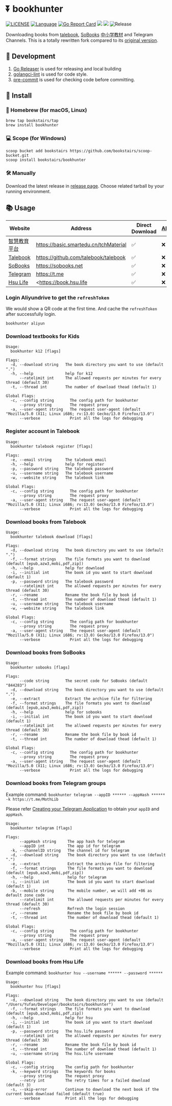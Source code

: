 # ⏬ bookhunter

[![LICENSE](https://img.shields.io/github/license/bookstairs/bookhunter)](https://github.com/bookstairs/bookhunter/blob/main/LICENSE)
[![Language](https://img.shields.io/badge/Language-Go-blue.svg)](https://golang.org/)
[![Go Report Card](https://goreportcard.com/badge/github.com/bookstairs/bookhunter)](https://goreportcard.com/report/github.com/bookstairs/bookhunter)
![](https://img.shields.io/github/stars/bookstairs/bookhunter.svg)
![](https://img.shields.io/github/forks/bookstairs/bookhunter.svg)
![Release](https://github.com/bookstairs/bookhunter/workflows/release/badge.svg)

Downloading books from [talebook](https://github.com/talebook/talebook),
[SoBooks](https://sobooks.cc)
[中小学教材](https://basic.smartedu.cn/tchMaterial)
and Telegram Channels. This is a totally
rewritten fork compared to its [original version](https://github.com/hellojukay/dl-talebook).

## 🚧 Development

1. [Go Releaser](https://github.com/goreleaser/goreleaser) is used for releasing and local building
2. [golangci-lint](https://github.com/golangci/golangci-lint) is used for code style.
3. [pre-commit](https://pre-commit.com/) is used for checking code before committing.

## 💾 Install

### 🍎 Homebrew (for macOS, Linux)

```shell
brew tap bookstairs/tap
brew install bookhunter
```

### 💻 Scope (for Windows)

```shell
scoop bucket add bookstairs https://github.com/bookstairs/scoop-bucket.git
scoop install bookstairs/bookhunter
```

### 🛠 Manually

Download the latest release in [release page](https://github.com/bookstairs/bookhunter/releases). Choose related tarball
by your running environment.

## 📚 Usage

| Website                                          | Address                                | Direct Download | [Aliyun](https://www.aliyundrive.com/) | [Lanzou](https://www.lanzou.com/) | [Telecom](https://cloud.189.cn/) |
|--------------------------------------------------|----------------------------------------|-----------------|----------------------------------------|-----------------------------------|----------------------------------|
| [智慧教育平台](#download-textbooks-for-kids)           | <https://basic.smartedu.cn/tchMaterial>   | ✅               | ❌                                      | ❌                                 | ❌                                |
| [Talebook](#download-books-from-talebook)        | <https://github.com/talebook/talebook> | ✅               | ❌                                      | ❌                                 | ❌                                |
| [SoBooks](#download-books-from-sobooks)          | <https://sobooks.net>                  | ✅               | ❌                                      | ✅                                 | ❌                                |
| [Telegram](#download-books-from-telegram-groups) | <https://t.me>                         | ✅               | ❌                                      | ❌                                 | ❌                                |
| [Hsu Life](#download-books-from-hsu-life)        | <https://book.hsu.life                 | ✅               | ❌                                      | ❌                                 | ❌                                |

### Login Aliyundrive to get the `refreshToken`

We would show a QR code at the first time. And cache the `refreshToken` after successfully login.

```shell
bookhunter aliyun
```

### Download textbooks for Kids

```text
Usage:
  bookhunter k12 [flags]

Flags:
  -d, --download string   The book directory you want to use (default ".")
  -h, --help              help for k12
      --ratelimit int     The allowed requests per minutes for every thread (default 30)
  -t, --thread int        The number of download thead (default 1)

Global Flags:
  -c, --config string       The config path for bookhunter
      --proxy string        The request proxy
  -a, --user-agent string   The request user-agent (default "Mozilla/5.0 (X11; Linux i686; rv:13.0) Gecko/13.0 Firefox/13.0")
      --verbose             Print all the logs for debugging
```

### Register account in Talebook

```text
Usage:
  bookhunter talebook register [flags]

Flags:
  -e, --email string      The talebook email
  -h, --help              help for register
  -p, --password string   The talebook password
  -u, --username string   The talebook username
  -w, --website string    The talebook link

Global Flags:
  -c, --config string       The config path for bookhunter
      --proxy string        The request proxy
  -a, --user-agent string   The request user-agent (default "Mozilla/5.0 (X11; Linux i686; rv:13.0) Gecko/13.0 Firefox/13.0")
      --verbose             Print all the logs for debugging
```

### Download books from Talebook

```text
Usage:
  bookhunter talebook download [flags]

Flags:
  -d, --download string   The book directory you want to use (default ".")
  -f, --format strings    The file formats you want to download (default [epub,azw3,mobi,pdf,zip])
  -h, --help              help for download
  -i, --initial int       The book id you want to start download (default 1)
  -p, --password string   The talebook password
      --ratelimit int     The allowed requests per minutes for every thread (default 30)
  -r, --rename            Rename the book file by book id
  -t, --thread int        The number of download thead (default 1)
  -u, --username string   The talebook username
  -w, --website string    The talebook link

Global Flags:
  -c, --config string       The config path for bookhunter
      --proxy string        The request proxy
  -a, --user-agent string   The request user-agent (default "Mozilla/5.0 (X11; Linux i686; rv:13.0) Gecko/13.0 Firefox/13.0")
      --verbose             Print all the logs for debugging
```

### Download books from SoBooks

```text
Usage:
  bookhunter sobooks [flags]

Flags:
      --code string       The secret code for SoBooks (default "844283")
  -d, --download string   The book directory you want to use (default ".")
  -e, --extract           Extract the archive file for filtering
  -f, --format strings    The file formats you want to download (default [epub,azw3,mobi,pdf,zip])
  -h, --help              help for sobooks
  -i, --initial int       The book id you want to start download (default 1)
      --ratelimit int     The allowed requests per minutes for every thread (default 30)
  -r, --rename            Rename the book file by book id
  -t, --thread int        The number of download thead (default 1)

Global Flags:
  -c, --config string       The config path for bookhunter
      --proxy string        The request proxy
  -a, --user-agent string   The request user-agent (default "Mozilla/5.0 (X11; Linux i686; rv:13.0) Gecko/13.0 Firefox/13.0")
      --verbose             Print all the logs for debugging
```

### Download books from Telegram groups

Example command: `bookhunter telegram --appID ****** --appHash ****** -k https://t.me/MothLib`

Please refer [Creating your Telegram Application](https://core.telegram.org/api/obtaining_api_id) to obtain your `appID`
and `appHash`.

```text
Usage:
  bookhunter telegram [flags]

Flags:
      --appHash string     The app hash for telegram
      --appID int          The app id for telegram
  -k, --channelID string   The channel id for telegram
  -d, --download string    The book directory you want to use (default ".")
  -e, --extract            Extract the archive file for filtering
  -f, --format strings     The file formats you want to download (default [epub,azw3,mobi,pdf,zip])
  -h, --help               help for telegram
  -i, --initial int        The book id you want to start download (default 1)
  -b, --mobile string      The mobile number, we will add +86 as default zone code
      --ratelimit int      The allowed requests per minutes for every thread (default 30)
      --refresh            Refresh the login session
  -r, --rename             Rename the book file by book id
  -t, --thread int         The number of download thead (default 1)

Global Flags:
  -c, --config string       The config path for bookhunter
      --proxy string        The request proxy
  -a, --user-agent string   The request user-agent (default "Mozilla/5.0 (X11; Linux i686; rv:13.0) Gecko/13.0 Firefox/13.0")
      --verbose             Print all the logs for debugging
```

### Download books from Hsu Life

Example command: `bookhunter hsu --username ****** --password ******`

```text
Usage:
  bookhunter hsu [flags]

Flags:
  -d, --download string   The book directory you want to use (default "/Users/Yufan/Developer/bookstairs/bookhunter")
  -f, --format strings    The file formats you want to download (default [epub,azw3,mobi,pdf,zip])
  -h, --help              help for hsu
  -i, --initial int       The book id you want to start download (default 1)
  -p, --password string   The hsu.life password
      --ratelimit int     The allowed requests per minutes for every thread (default 30)
  -r, --rename            Rename the book file by book id
  -t, --thread int        The number of download thead (default 1)
  -u, --username string   The hsu.life username

Global Flags:
  -c, --config string     The config path for bookhunter
  -k, --keyword strings   The keywords for books
      --proxy string      The request proxy
      --retry int         The retry times for a failed download (default 3)
  -s, --skip-error        Continue to download the next book if the current book download failed (default true)
      --verbose           Print all the logs for debugging
```
